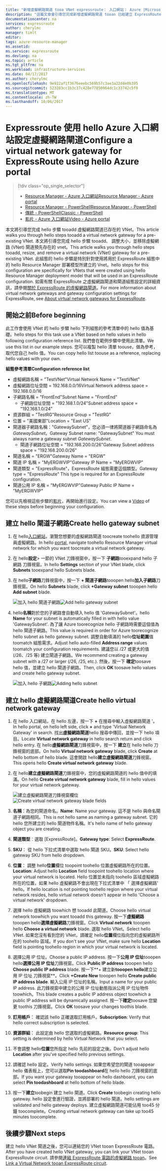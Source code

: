 ```yaml
---
title: "新增虛擬網路閘道 tooa VNet expressroute： 入口網站： Azure |Microsoft 文件"
description: "這篇文章會引導您完成新增虛擬網路閘道 tooan 已經建立 ExpressRoute 的資源管理員 VNet。"
documentationcenter: na
services: expressroute
author: cherylmc
manager: timlt
editor: 
tags: azure-resource-manager
ms.assetid: 
ms.service: expressroute
ms.devlang: na
ms.topic: article
ms.tgt_pltfrm: na
ms.workload: infrastructure-services
ms.date: 04/17/2017
ms.author: cherylmc
ms.openlocfilehash: 9e922af1f3676eeebc569b57c3ae3a22d4e0b395
ms.sourcegitcommit: 523283cc1b3c37c428e77850964dc1c33742c5f0
ms.translationtype: MT
ms.contentlocale: zh-TW
ms.lasthandoff: 10/06/2017
---
```

# <a name="configure-a-virtual-network-gateway-for-expressroute-using-hello-azure-portal"></a><span data-ttu-id="8832d-103">Expressroute 使用 hello Azure 入口網站設定虛擬網路閘道</span><span class="sxs-lookup"><span data-stu-id="8832d-103">Configure a virtual network gateway for ExpressRoute using hello Azure portal</span></span>
> [!div class="op_single_selector"]
> * [<span data-ttu-id="8832d-104">Resource Manager - Azure 入口網站</span><span class="sxs-lookup"><span data-stu-id="8832d-104">Resource Manager - Azure portal</span></span>](expressroute-howto-add-gateway-portal-resource-manager.md)
> * [<span data-ttu-id="8832d-105">Resource Manager - PowerShell</span><span class="sxs-lookup"><span data-stu-id="8832d-105">Resource Manager - PowerShell</span></span>](expressroute-howto-add-gateway-resource-manager.md)
> * [<span data-ttu-id="8832d-106">傳統 - PowerShell</span><span class="sxs-lookup"><span data-stu-id="8832d-106">Classic - PowerShell</span></span>](expressroute-howto-add-gateway-classic.md)
> * [<span data-ttu-id="8832d-107">影片 - Azure 入口網站</span><span class="sxs-lookup"><span data-stu-id="8832d-107">Video - Azure portal</span></span>](http://azure.microsoft.com/documentation/videos/azure-expressroute-how-to-create-a-vpn-gateway-for-your-virtual-network)
> 
> 

<span data-ttu-id="8832d-108">本文將引導您完成 hello 步驟 tooadd 虛擬網路閘道已存在的 VNet。</span><span class="sxs-lookup"><span data-stu-id="8832d-108">This article walks you through hello steps tooadd a virtual network gateway for a pre-existing VNet.</span></span> <span data-ttu-id="8832d-109">本文將引導您完成 hello 步驟 tooadd、 調整大小，並移除虛擬網路 (VNet) 閘道預先存在的 vnet。</span><span class="sxs-lookup"><span data-stu-id="8832d-109">This article walks you through hello steps tooadd, resize, and remove a virtual network (VNet) gateway for a pre-existing VNet.</span></span> <span data-ttu-id="8832d-110">此組態的 hello 步驟是特別針對使用將用於 ExpressRoute 組態中的 hello Resource Manager 部署模型所建立的 Vnet。</span><span class="sxs-lookup"><span data-stu-id="8832d-110">hello steps for this configuration are specifically for VNets that were created using hello Resource Manager deployment model that will be used in an ExpressRoute configuration.</span></span> <span data-ttu-id="8832d-111">如需有關 ExpressRoute 之虛擬網路閘道和閘道組態設定的詳細資訊，請參閱[關於 ExpressRoute 的虛擬網路閘道](expressroute-about-virtual-network-gateways.md)。</span><span class="sxs-lookup"><span data-stu-id="8832d-111">For more information about virtual network gateways and gateway configuration settings for ExpressRoute, see [About virtual network gateways for ExpressRoute](expressroute-about-virtual-network-gateways.md).</span></span> 


## <a name="before-beginning"></a><span data-ttu-id="8832d-112">開始之前</span><span class="sxs-lookup"><span data-stu-id="8832d-112">Before beginning</span></span>

<span data-ttu-id="8832d-113">此工作會使用 VNet 的 hello 步驟 hello 下列組態的參考清單中的 hello 值為基礎。</span><span class="sxs-lookup"><span data-stu-id="8832d-113">hello steps for this task use a VNet based on hello values in hello following configuration reference list.</span></span> <span data-ttu-id="8832d-114">我們會在範例步驟中使用此清單。</span><span class="sxs-lookup"><span data-stu-id="8832d-114">We use this list in our example steps.</span></span> <span data-ttu-id="8832d-115">您可以複製 hello 清單 toouse，做為參考，取代您自己 hello 值。</span><span class="sxs-lookup"><span data-stu-id="8832d-115">You can copy hello list toouse as a reference, replacing hello values with your own.</span></span>

<span data-ttu-id="8832d-116">**組態參考清單**</span><span class="sxs-lookup"><span data-stu-id="8832d-116">**Configuration reference list**</span></span>

* <span data-ttu-id="8832d-117">虛擬網路名稱 = "TestVNet"</span><span class="sxs-lookup"><span data-stu-id="8832d-117">Virtual Network Name = "TestVNet"</span></span>
* <span data-ttu-id="8832d-118">虛擬網路位址空間 = 192.168.0.0/16</span><span class="sxs-lookup"><span data-stu-id="8832d-118">Virtual Network address space = 192.168.0.0/16</span></span>
* <span data-ttu-id="8832d-119">子網路名稱 = "FrontEnd"</span><span class="sxs-lookup"><span data-stu-id="8832d-119">Subnet Name = "FrontEnd"</span></span> 
    * <span data-ttu-id="8832d-120">子網路位址空間 = "192.168.1.0/24"</span><span class="sxs-lookup"><span data-stu-id="8832d-120">Subnet address space = "192.168.1.0/24"</span></span>
* <span data-ttu-id="8832d-121">資源群組 = "TestRG"</span><span class="sxs-lookup"><span data-stu-id="8832d-121">Resource Group = "TestRG"</span></span>
* <span data-ttu-id="8832d-122">位置 = "美國東部"</span><span class="sxs-lookup"><span data-stu-id="8832d-122">Location = "East US"</span></span>
* <span data-ttu-id="8832d-123">閘道器子網路名稱："GatewaySubnet"，您必須一律將閘道器子網路命名為 *GatewaySubnet*。</span><span class="sxs-lookup"><span data-stu-id="8832d-123">Gateway Subnet name: "GatewaySubnet" You must always name a gateway subnet *GatewaySubnet*.</span></span>
    * <span data-ttu-id="8832d-124">閘道子網路位址空間 = "192.168.200.0/26"</span><span class="sxs-lookup"><span data-stu-id="8832d-124">Gateway Subnet address space = "192.168.200.0/26"</span></span>
* <span data-ttu-id="8832d-125">閘道名稱 = "ERGW"</span><span class="sxs-lookup"><span data-stu-id="8832d-125">Gateway Name = "ERGW"</span></span>
* <span data-ttu-id="8832d-126">閘道 IP 名稱 = "MyERGWVIP"</span><span class="sxs-lookup"><span data-stu-id="8832d-126">Gateway IP Name = "MyERGWVIP"</span></span>
* <span data-ttu-id="8832d-127">閘道類型 = "ExpressRoute"，ExpressRoute 組態需要這個類型。</span><span class="sxs-lookup"><span data-stu-id="8832d-127">Gateway type = "ExpressRoute" This type is required for an ExpressRoute configuration.</span></span>
* <span data-ttu-id="8832d-128">閘道公用 IP 名稱 = "MyERGWVIP"</span><span class="sxs-lookup"><span data-stu-id="8832d-128">Gateway Public IP Name = "MyERGWVIP"</span></span>

<span data-ttu-id="8832d-129">您可以先檢視這些步驟的[影片](http://azure.microsoft.com/documentation/videos/azure-expressroute-how-to-create-a-vpn-gateway-for-your-virtual-network)，再開始進行設定。</span><span class="sxs-lookup"><span data-stu-id="8832d-129">You can view a [Video](http://azure.microsoft.com/documentation/videos/azure-expressroute-how-to-create-a-vpn-gateway-for-your-virtual-network) of these steps before beginning your configuration.</span></span>

## <a name="create-hello-gateway-subnet"></a><span data-ttu-id="8832d-130">建立 hello 閘道子網路</span><span class="sxs-lookup"><span data-stu-id="8832d-130">Create hello gateway subnet</span></span>

1. <span data-ttu-id="8832d-131">在 hello[入口網站](http://portal.azure.com)，瀏覽您想要的虛擬網路閘道 toocreate toohello 資源管理員虛擬網路。</span><span class="sxs-lookup"><span data-stu-id="8832d-131">In hello [portal](http://portal.azure.com), navigate toohello Resource Manager virtual network for which you want toocreate a virtual network gateway.</span></span>
2. <span data-ttu-id="8832d-132">在 hello**設定**> 一節的 VNet 刀鋒視窗中，按一下 **子網路**tooexpand hello 子網路 刀鋒視窗。</span><span class="sxs-lookup"><span data-stu-id="8832d-132">In hello **Settings** section of your VNet blade, click **Subnets** tooexpand hello Subnets blade.</span></span>
3. <span data-ttu-id="8832d-133">在 hello**子網路**刀鋒視窗中，按一下  **+ 閘道子網路**tooopen hello**加入子網路**刀鋒視窗。</span><span class="sxs-lookup"><span data-stu-id="8832d-133">On hello **Subnets** blade, click **+Gateway subnet** tooopen hello **Add subnet** blade.</span></span> 
   
    <span data-ttu-id="8832d-134">![加入 hello 閘道子網路](./media/expressroute-howto-add-gateway-portal-resource-manager/addgwsubnet.png "加入 hello 閘道子網路")</span><span class="sxs-lookup"><span data-stu-id="8832d-134">![Add hello gateway subnet](./media/expressroute-howto-add-gateway-portal-resource-manager/addgwsubnet.png "Add hello gateway subnet")</span></span>


4. <span data-ttu-id="8832d-135">hello**名稱**對於您的子網路會自動填入 hello 值 'GatewaySubnet'。</span><span class="sxs-lookup"><span data-stu-id="8832d-135">hello **Name** for your subnet is automatically filled in with hello value 'GatewaySubnet'.</span></span> <span data-ttu-id="8832d-136">為了讓 Azure toorecognize hello 子網路時需要這個值為 hello 閘道子網路。</span><span class="sxs-lookup"><span data-stu-id="8832d-136">This value is required in order for Azure toorecognize hello subnet as hello gateway subnet.</span></span> <span data-ttu-id="8832d-137">調整自動填滿的 hello**位址範圍**值 toomatch 組態需求。</span><span class="sxs-lookup"><span data-stu-id="8832d-137">Adjust hello auto-filled **Address range** values toomatch your configuration requirements.</span></span> <span data-ttu-id="8832d-138">建議您以 /27 或更大的值 (/26、/25 等) 建立閘道子網路。</span><span class="sxs-lookup"><span data-stu-id="8832d-138">We recommend creating a gateway subnet with a /27 or larger (/26, /25, etc.).</span></span> <span data-ttu-id="8832d-139">然後，按一下 **確定**toosave hello 值，並建立 hello 閘道子網路。</span><span class="sxs-lookup"><span data-stu-id="8832d-139">Then, click **OK** toosave hello values and create hello gateway subnet.</span></span>

    <span data-ttu-id="8832d-140">![加入 hello 子網路](./media/expressroute-howto-add-gateway-portal-resource-manager/addsubnetgw.png "加入 hello 子網路")</span><span class="sxs-lookup"><span data-stu-id="8832d-140">![Adding hello subnet](./media/expressroute-howto-add-gateway-portal-resource-manager/addsubnetgw.png "Adding hello subnet")</span></span>

## <a name="create-hello-virtual-network-gateway"></a><span data-ttu-id="8832d-141">建立 hello 虛擬網路閘道</span><span class="sxs-lookup"><span data-stu-id="8832d-141">Create hello virtual network gateway</span></span>

1. <span data-ttu-id="8832d-142">在 hello 入口網站，在 hello 左邊，按一下   **+** 在搜尋中輸入虛擬網路閘道 '。</span><span class="sxs-lookup"><span data-stu-id="8832d-142">In hello portal, on hello left side, click **+** and type 'Virtual Network Gateway' in search.</span></span> <span data-ttu-id="8832d-143">找出**虛擬網路閘道**hello 搜尋中傳回，並按一下 hello 項目。</span><span class="sxs-lookup"><span data-stu-id="8832d-143">Locate **Virtual network gateway** in hello search return and click hello entry.</span></span> <span data-ttu-id="8832d-144">在 hello**虛擬網路閘道**刀鋒視窗中，按一下 **建立**在 hello hello 刀鋒視窗的底部。</span><span class="sxs-lookup"><span data-stu-id="8832d-144">On hello **Virtual network gateway** blade, click **Create** at hello bottom of hello blade.</span></span> <span data-ttu-id="8832d-145">這會開啟 hello**建立虛擬網路閘道**刀鋒視窗。</span><span class="sxs-lookup"><span data-stu-id="8832d-145">This opens hello **Create virtual network gateway** blade.</span></span>
2. <span data-ttu-id="8832d-146">在 hello**建立虛擬網路閘道**刀鋒視窗中，您的虛擬網路閘道的 hello 值中的填滿。</span><span class="sxs-lookup"><span data-stu-id="8832d-146">On hello **Create virtual network gateway** blade, fill in hello values for your virtual network gateway.</span></span>

    <span data-ttu-id="8832d-147">![建立虛擬網路閘道刀鋒視窗欄位](./media/expressroute-howto-add-gateway-portal-resource-manager/gw.png "建立虛擬網路閘道刀鋒視窗欄位")</span><span class="sxs-lookup"><span data-stu-id="8832d-147">![Create virtual network gateway blade fields](./media/expressroute-howto-add-gateway-portal-resource-manager/gw.png "Create virtual network gateway blade fields")</span></span>
3. <span data-ttu-id="8832d-148">**名稱**：為您的閘道命名。</span><span class="sxs-lookup"><span data-stu-id="8832d-148">**Name**: Name your gateway.</span></span> <span data-ttu-id="8832d-149">這不是 hello 與命名閘道子網路相同。</span><span class="sxs-lookup"><span data-stu-id="8832d-149">This is not hello same as naming a gateway subnet.</span></span> <span data-ttu-id="8832d-150">它的 hello 您所建立的 hello 閘道物件名稱。</span><span class="sxs-lookup"><span data-stu-id="8832d-150">It's hello name of hello gateway object you are creating.</span></span>
4. <span data-ttu-id="8832d-151">**閘道類型**︰選取 [ExpressRoute]。</span><span class="sxs-lookup"><span data-stu-id="8832d-151">**Gateway type**: Select **ExpressRoute**.</span></span>
5. <span data-ttu-id="8832d-152">**SKU**： 從 hello 下拉式清單中選取 hello 閘道 SKU。</span><span class="sxs-lookup"><span data-stu-id="8832d-152">**SKU**: Select hello gateway SKU from hello dropdown.</span></span>
6. <span data-ttu-id="8832d-153">**位置**： 調整 hello**位置**欄位 toopoint toohello 位置虛擬網路所在的位置。</span><span class="sxs-lookup"><span data-stu-id="8832d-153">**Location**: Adjust hello **Location** field toopoint toohello location where your virtual network is located.</span></span> <span data-ttu-id="8832d-154">Hello 位置並未指向 toohello 區域虛擬網路所在的位置，如果 hello 虛擬網路不會出現在下拉式清單中 「 選擇虛擬網路' hello。</span><span class="sxs-lookup"><span data-stu-id="8832d-154">If hello location is not pointing toohello region where your virtual network resides, hello virtual network doesn't appear in hello 'Choose a virtual network' dropdown.</span></span>
7. <span data-ttu-id="8832d-155">選擇 hello 虛擬網路 toowhich 想 tooadd 此閘道。</span><span class="sxs-lookup"><span data-stu-id="8832d-155">Choose hello virtual network toowhich you want tooadd this gateway.</span></span> <span data-ttu-id="8832d-156">按一下**虛擬網路**tooopen hello**選擇虛擬網路**刀鋒視窗。</span><span class="sxs-lookup"><span data-stu-id="8832d-156">Click **Virtual network** tooopen hello **Choose a virtual network** blade.</span></span> <span data-ttu-id="8832d-157">選取 hello VNet。</span><span class="sxs-lookup"><span data-stu-id="8832d-157">Select hello VNet.</span></span> <span data-ttu-id="8832d-158">如果您沒有看到您的 VNet，請確定 hello**位置**欄位指向您的虛擬網路所在的 toohello 區域。</span><span class="sxs-lookup"><span data-stu-id="8832d-158">If you don't see your VNet, make sure hello **Location** field is pointing toohello region in which your virtual network is located.</span></span>
9. <span data-ttu-id="8832d-159">選擇公用 IP 位址。</span><span class="sxs-lookup"><span data-stu-id="8832d-159">Choose a public IP address.</span></span> <span data-ttu-id="8832d-160">按一下**公用 IP 位址**tooopen hello**選擇公用 IP 位址**刀鋒視窗。</span><span class="sxs-lookup"><span data-stu-id="8832d-160">Click **Public IP address** tooopen hello **Choose public IP address** blade.</span></span> <span data-ttu-id="8832d-161">按一下**+ 建立新**tooopen hello**建立公用 IP 位址 刀鋒視窗**。</span><span class="sxs-lookup"><span data-stu-id="8832d-161">Click **+Create New** tooopen hello **Create public IP address blade**.</span></span> <span data-ttu-id="8832d-162">輸入公用 IP 位址的名稱。</span><span class="sxs-lookup"><span data-stu-id="8832d-162">Input a name for your public IP address.</span></span> <span data-ttu-id="8832d-163">此刀鋒視窗中建立的公用 IP 位址動態指派公用 IP 位址物件 toowhich。</span><span class="sxs-lookup"><span data-stu-id="8832d-163">This blade creates a public IP address object toowhich a public IP address will be dynamically assigned.</span></span> <span data-ttu-id="8832d-164">按一下**確定**toosave 您變更 toothis 刀鋒視窗。</span><span class="sxs-lookup"><span data-stu-id="8832d-164">Click **OK** toosave your changes toothis blade.</span></span>
10. <span data-ttu-id="8832d-165">**訂用帳戶**： 確認該 hello 正確選取訂用帳戶。</span><span class="sxs-lookup"><span data-stu-id="8832d-165">**Subscription**: Verify that hello correct subscription is selected.</span></span>
11. <span data-ttu-id="8832d-166">**資源群組**： 此設定由 hello 您選取的虛擬網路。</span><span class="sxs-lookup"><span data-stu-id="8832d-166">**Resource group**: This setting is determined by hello Virtual Network that you select.</span></span>
12. <span data-ttu-id="8832d-167">不會調整 hello**位置**您所指定 hello 先前的設定之後。</span><span class="sxs-lookup"><span data-stu-id="8832d-167">Don't adjust hello **Location** after you've specified hello previous settings.</span></span>
13. <span data-ttu-id="8832d-168">請確認 hello 設定。</span><span class="sxs-lookup"><span data-stu-id="8832d-168">Verify hello settings.</span></span> <span data-ttu-id="8832d-169">如果您希望您的閘道 tooappear hello 儀表板上，您可以選取**Pin toodashboard**在 hello hello 刀鋒視窗的底部。</span><span class="sxs-lookup"><span data-stu-id="8832d-169">If you want your gateway tooappear on hello dashboard, you can select **Pin toodashboard** at hello bottom of hello blade.</span></span>
14. <span data-ttu-id="8832d-170">按一下**建立**toobegin 建立 hello 閘道。</span><span class="sxs-lookup"><span data-stu-id="8832d-170">Click **Create** toobegin creating hello gateway.</span></span> <span data-ttu-id="8832d-171">hello 設定會進行驗證，並將部署的 hello 閘道。</span><span class="sxs-lookup"><span data-stu-id="8832d-171">hello settings are validated and hello gateway deploys.</span></span> <span data-ttu-id="8832d-172">建立虛擬網路閘道可能佔用 too45 分鐘 toocomplete。</span><span class="sxs-lookup"><span data-stu-id="8832d-172">Creating virtual network gateway can take up too45 minutes toocomplete.</span></span>

## <a name="next-steps"></a><span data-ttu-id="8832d-173">後續步驟</span><span class="sxs-lookup"><span data-stu-id="8832d-173">Next steps</span></span>
<span data-ttu-id="8832d-174">建立 hello VNet 閘道之後，您可以連結您的 VNet tooan ExpressRoute 電路。</span><span class="sxs-lookup"><span data-stu-id="8832d-174">After you have created hello VNet gateway, you can link your VNet tooan ExpressRoute circuit.</span></span> <span data-ttu-id="8832d-175">請參閱[連結 ExpressRoute 電路的虛擬網路 tooan](expressroute-howto-linkvnet-portal-resource-manager.md)。</span><span class="sxs-lookup"><span data-stu-id="8832d-175">See [Link a Virtual Network tooan ExpressRoute circuit](expressroute-howto-linkvnet-portal-resource-manager.md).</span></span>

